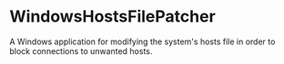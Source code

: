 WindowsHostsFilePatcher
=======================

A Windows application for modifying the system's hosts file in order to block connections to unwanted hosts.
